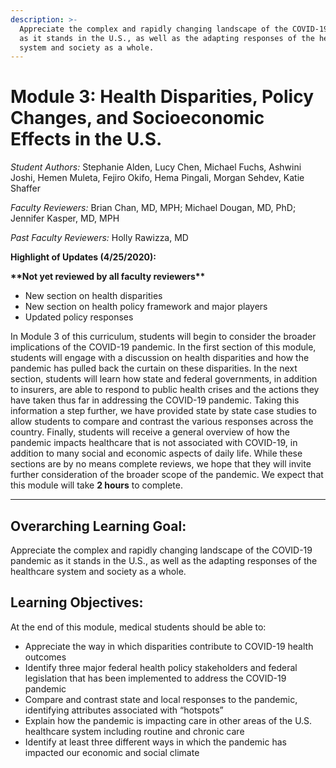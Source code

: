 ```yaml
---
description: >-
  Appreciate the complex and rapidly changing landscape of the COVID-19 pandemic
  as it stands in the U.S., as well as the adapting responses of the healthcare
  system and society as a whole.
---
```


# Module 3: Health Disparities, Policy Changes, and Socioeconomic Effects in the U.S.

_Student Authors:_  Stephanie Alden, Lucy Chen, Michael Fuchs, Ashwini Joshi, Hemen Muleta, Fejiro Okifo, Hema Pingali, Morgan Sehdev, Katie Shaffer

_Faculty Reviewers:_ Brian Chan, MD, MPH; Michael Dougan, MD, PhD; Jennifer Kasper, MD, MPH

_Past Faculty Reviewers:_ Holly Rawizza, MD

**Highlight of Updates \(4/25/2020\):**

**\*\*Not yet reviewed by all faculty reviewers\*\***

* New section on health disparities
* New section on health policy framework and major players
* Updated policy responses

In Module 3 of this curriculum, students will begin to consider the broader implications of the COVID-19 pandemic. In the first section of this module, students will engage with a discussion on health disparities and how the pandemic has pulled back the curtain on these disparities. In the next section, students will learn how state and federal governments, in addition to insurers, are able to respond to public health crises and the actions they have taken thus far in addressing the COVID-19 pandemic.  Taking this information a step further, we have provided state by state case studies to allow students to compare and contrast the various responses across the country. Finally, students will receive a general overview of how the pandemic impacts healthcare that is not associated with COVID-19, in addition to many social and economic aspects of daily life. While these sections are by no means complete reviews, we hope that they will invite further consideration of the broader scope of the pandemic. We expect that this module will take **2 hours** to complete.  
****

## Overarching Learning Goal:

Appreciate the complex and rapidly changing landscape of the COVID-19 pandemic as it stands in the U.S., as well as the adapting responses of the healthcare system and society as a whole.

## Learning Objectives:

At the end of this module, medical students should be able to:

* Appreciate the way in which disparities contribute to COVID-19 health outcomes
* Identify three major federal health policy stakeholders and federal legislation that has been implemented to address the COVID-19 pandemic
* Compare and contrast state and local responses to the pandemic, identifying attributes associated with “hotspots”
* Explain how the pandemic is impacting care in other areas of the U.S. healthcare system including routine and chronic care 
* Identify at least three different ways in which the pandemic has impacted our economic and social climate

